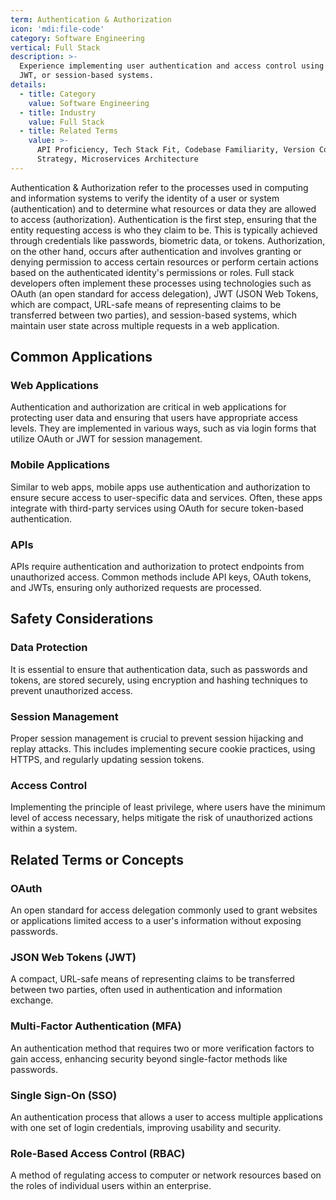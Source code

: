 ```yaml
---
term: Authentication & Authorization
icon: 'mdi:file-code'
category: Software Engineering
vertical: Full Stack
description: >-
  Experience implementing user authentication and access control using OAuth,
  JWT, or session-based systems.
details:
  - title: Category
    value: Software Engineering
  - title: Industry
    value: Full Stack
  - title: Related Terms
    value: >-
      API Proficiency, Tech Stack Fit, Codebase Familiarity, Version Control
      Strategy, Microservices Architecture
---
```

Authentication & Authorization refer to the processes used in computing and information systems to verify the identity of a user or system (authentication) and to determine what resources or data they are allowed to access (authorization). Authentication is the first step, ensuring that the entity requesting access is who they claim to be. This is typically achieved through credentials like passwords, biometric data, or tokens. Authorization, on the other hand, occurs after authentication and involves granting or denying permission to access certain resources or perform certain actions based on the authenticated identity's permissions or roles. Full stack developers often implement these processes using technologies such as OAuth (an open standard for access delegation), JWT (JSON Web Tokens, which are compact, URL-safe means of representing claims to be transferred between two parties), and session-based systems, which maintain user state across multiple requests in a web application.

## Common Applications

### Web Applications
Authentication and authorization are critical in web applications for protecting user data and ensuring that users have appropriate access levels. They are implemented in various ways, such as via login forms that utilize OAuth or JWT for session management.

### Mobile Applications
Similar to web apps, mobile apps use authentication and authorization to ensure secure access to user-specific data and services. Often, these apps integrate with third-party services using OAuth for secure token-based authentication.

### APIs
APIs require authentication and authorization to protect endpoints from unauthorized access. Common methods include API keys, OAuth tokens, and JWTs, ensuring only authorized requests are processed.

## Safety Considerations

### Data Protection
It is essential to ensure that authentication data, such as passwords and tokens, are stored securely, using encryption and hashing techniques to prevent unauthorized access.

### Session Management
Proper session management is crucial to prevent session hijacking and replay attacks. This includes implementing secure cookie practices, using HTTPS, and regularly updating session tokens.

### Access Control
Implementing the principle of least privilege, where users have the minimum level of access necessary, helps mitigate the risk of unauthorized actions within a system.

## Related Terms or Concepts

### OAuth
An open standard for access delegation commonly used to grant websites or applications limited access to a user's information without exposing passwords.

### JSON Web Tokens (JWT)
A compact, URL-safe means of representing claims to be transferred between two parties, often used in authentication and information exchange.

### Multi-Factor Authentication (MFA)
An authentication method that requires two or more verification factors to gain access, enhancing security beyond single-factor methods like passwords.

### Single Sign-On (SSO)
An authentication process that allows a user to access multiple applications with one set of login credentials, improving usability and security.

### Role-Based Access Control (RBAC)
A method of regulating access to computer or network resources based on the roles of individual users within an enterprise.

